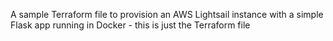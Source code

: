 A sample Terraform file to provision an AWS Lightsail instance with
a simple Flask app running in Docker - this is just the Terraform file
